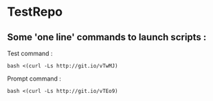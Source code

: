 TestRepo
========

Some 'one line' commands to launch scripts :
------------------

Test command :

    bash <(curl -Ls http://git.io/vTwMJ)

Prompt command :

    bash <(curl -Ls http://git.io/vTEo9)

